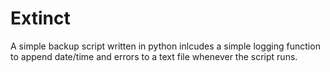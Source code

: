 # Extinct
A simple backup script written in python 
inlcudes a simple logging function to append date/time and errors to a text file whenever the script runs. 
